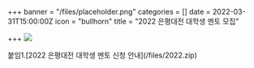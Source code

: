 +++
banner = "/files/placeholder.png"
categories = []
date = 2022-03-31T15:00:00Z
icon = "bullhorn"
title = "2022 은평대전 대학생 멘토 모집"

+++
![](/files/1-2022.jpg)

붙임1.\[2022 은평대전 대학생 멘토 신청 안내\](/files/2022.zip)